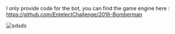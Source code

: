 I only provide code for the bot, you can find the game engine here : https://github.com/EntelectChallenge/2016-Bomberman<br>

![sdsds](https://cloud.githubusercontent.com/assets/25560419/25265049/0acdc11c-2695-11e7-985c-04646e2e0faf.JPG)
